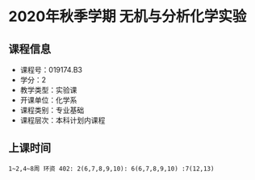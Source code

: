 # 2020年秋季学期 无机与分析化学实验 






## 课程信息

- 课程号：019174.B3
- 学分：2
- 教学类型：实验课
- 开课单位：化学系
- 课程类别：专业基础
- 课程层次：本科计划内课程

## 上课时间

```
1~2,4~8周 环资 402: 2(6,7,8,9,10): 6(6,7,8,9,10) :7(12,13)
```

